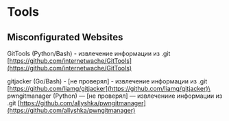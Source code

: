 # Tools

## Misconfigurated Websites

GitTools (Python/Bash) - извлечение информации из .git [https://github.com/internetwache/GitTools](https://github.com/internetwache/GitTools)

gitjacker (Go/Bash) - \[не проверял] - извлечение информации из .git [https://github.com/liamg/gitjacker](https://github.com/liamg/gitjacker)\
pwngitmanager (Python) — \[не проверял] — извлечениие информации из .git [https://github.com/allyshka/pwngitmanager](https://github.com/allyshka/pwngitmanager)
